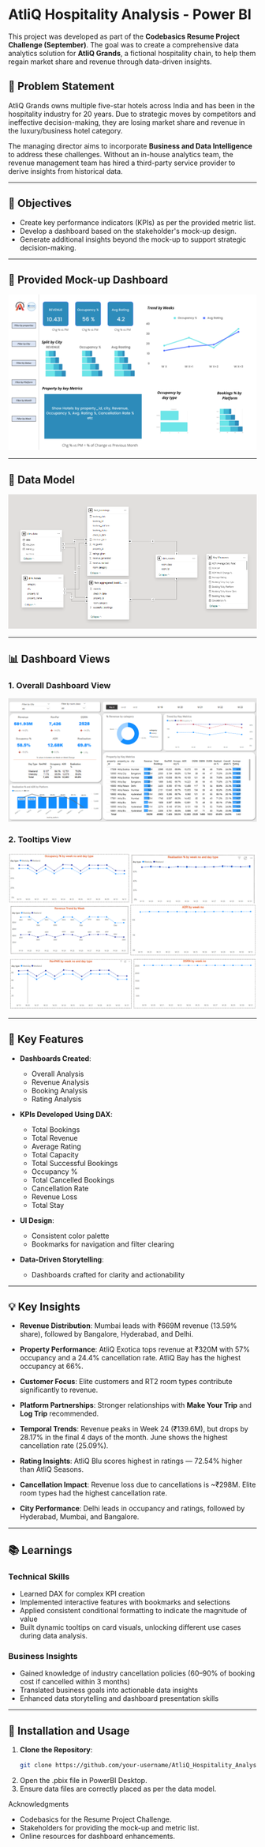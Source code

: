   # AtliQ Hospitality Analysis - Power BI

This project was developed as part of the **Codebasics Resume Project Challenge (September)**. The goal was to create a comprehensive data analytics solution for **AtliQ Grands**, a fictional hospitality chain, to help them regain market share and revenue through data-driven insights.

## 📌 Problem Statement

AtliQ Grands owns multiple five-star hotels across India and has been in the hospitality industry for 20 years. Due to strategic moves by competitors and ineffective decision-making, they are losing market share and revenue in the luxury/business hotel category.

The managing director aims to incorporate **Business and Data Intelligence** to address these challenges. Without an in-house analytics team, the revenue management team has hired a third-party service provider to derive insights from historical data.

---

## 🎯 Objectives

- Create key performance indicators (KPIs) as per the provided metric list.
- Develop a dashboard based on the stakeholder's mock-up design.
- Generate additional insights beyond the mock-up to support strategic decision-making.

---

## 🧩 Provided Mock-up Dashboard

<div align="center"> 
<img src="mock_up_dashboard.png"> 
</div>

---

## 📐 Data Model

<div align="center"> 
<img src="assets/Data Model.png"> 
</div>

---

## 📊 Dashboard Views

### 1. Overall Dashboard View  
<div align="center"> 
<img src="assets/main_dashboard.png"> 
</div>


### 2. Tooltips View  

<div align="center"> 
<img src="assets/tooltips_combined1.png"> 
<img src="assets/tooltips_combined2.png"> 
</div>

---

## 🌟 Key Features

- **Dashboards Created**:  
  - Overall Analysis  
  - Revenue Analysis  
  - Booking Analysis  
  - Rating Analysis

- **KPIs Developed Using DAX**:
  - Total Bookings  
  - Total Revenue  
  - Average Rating  
  - Total Capacity  
  - Total Successful Bookings  
  - Occupancy %  
  - Total Cancelled Bookings  
  - Cancellation Rate  
  - Revenue Loss  
  - Total Stay

- **UI Design**:
  - Consistent color palette  
  - Bookmarks for navigation and filter clearing

- **Data-Driven Storytelling**:
  - Dashboards crafted for clarity and actionability

---

## 💡 Key Insights

- **Revenue Distribution**: Mumbai leads with ₹669M revenue (13.59% share), followed by Bangalore, Hyderabad, and Delhi.

- **Property Performance**: AtliQ Exotica tops revenue at ₹320M with 57% occupancy and a 24.4% cancellation rate. AtliQ Bay has the highest occupancy at 66%.

- **Customer Focus**: Elite customers and RT2 room types contribute significantly to revenue.

- **Platform Partnerships**: Stronger relationships with **Make Your Trip** and **Log Trip** recommended.

- **Temporal Trends**: Revenue peaks in Week 24 (₹139.6M), but drops by 28.17% in the final 4 days of the month. June shows the highest cancellation rate (25.09%).

- **Rating Insights**: AtliQ Blu scores highest in ratings — 72.54% higher than AtliQ Seasons.

- **Cancellation Impact**: Revenue loss due to cancellations is ~₹298M. Elite room types had the highest cancellation rate.

- **City Performance**: Delhi leads in occupancy and ratings, followed by Hyderabad, Mumbai, and Bangalore.
---

## 📚 Learnings

### Technical Skills

- Learned DAX for complex KPI creation
- Implemented interactive features with bookmarks and selections
- Applied consistent conditional formatting to indicate the magnitude of value
- Built dynamic tooltips on card visuals, unlocking different use cases during data analysis.

### Business Insights

- Gained knowledge of industry cancellation policies (60–90% of booking cost if cancelled within 3 months)
- Translated business goals into actionable data insights
- Enhanced data storytelling and dashboard presentation skills

---

## 🚀 Installation and Usage

1. **Clone the Repository**:
   ```bash
   git clone https://github.com/your-username/AtliQ_Hospitality_Analysis_PowerBI.git

2. Open the .pbix file in PowerBI Desktop.
3. Ensure data files are correctly placed as per the data model.

Acknowledgments
- Codebasics for the Resume Project Challenge.
- Stakeholders for providing the mock-up and metric list.
- Online resources for dashboard enhancements.

